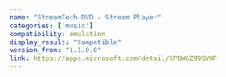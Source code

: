 ```yaml
---
name: "StreamTech DVD - Stream Player"
categories: ['music']
compatibility: emulation
display_result: "Compatible"
version_from: "1.1.0.0"
link: https://apps.microsoft.com/detail/9PBWGZ99SVKF
---
```

